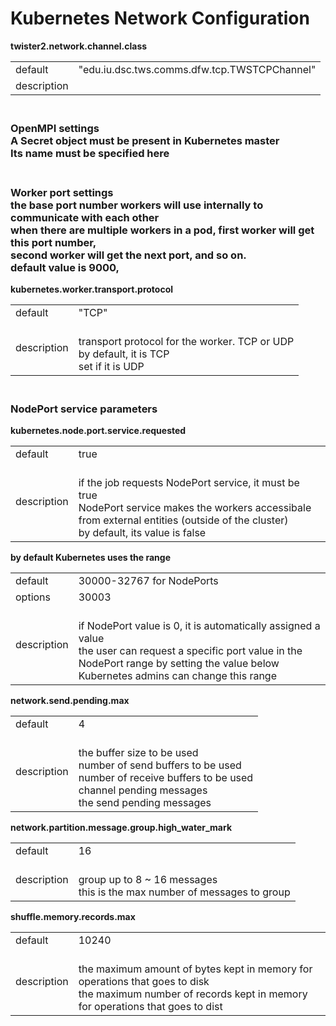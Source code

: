 # Kubernetes Network Configuration



**twister2.network.channel.class**
<table><tr><td>default</td><td>"edu.iu.dsc.tws.comms.dfw.tcp.TWSTCPChannel"</td><tr><td>description</td><td></td></table>

### <br/>OpenMPI settings<br/>A Secret object must be present in Kubernetes master<br/>Its name must be specified here
### <br/>Worker port settings<br/>the base port number workers will use internally to communicate with each other<br/>when there are multiple workers in a pod, first worker will get this port number,<br/>second worker will get the next port, and so on.<br/>default value is 9000,
**kubernetes.worker.transport.protocol**
<table><tr><td>default</td><td>"TCP"</td><tr><td>description</td><td><br/>transport protocol for the worker. TCP or UDP<br/>by default, it is TCP<br/>set if it is UDP</td></table>

### <br/>NodePort service parameters
**kubernetes.node.port.service.requested**
<table><tr><td>default</td><td>true</td><tr><td>description</td><td><br/>if the job requests NodePort service, it must be true<br/>NodePort service makes the workers accessibale from external entities (outside of the cluster)<br/>by default, its value is false</td></table>

**by default Kubernetes uses the range**
<table><tr><td>default</td><td>30000-32767 for NodePorts</td><tr><td>options</td><td>30003</td><tr><td>description</td><td><br/>if NodePort value is 0, it is automatically assigned a value<br/>the user can request a specific port value in the NodePort range by setting the value below<br/>Kubernetes admins can change this range</td></table>

**network.send.pending.max**
<table><tr><td>default</td><td>4</td><tr><td>description</td><td><br/>the buffer size to be used<br/>number of send buffers to be used<br/>number of receive buffers to be used<br/>channel pending messages<br/>the send pending messages</td></table>

**network.partition.message.group.high_water_mark**
<table><tr><td>default</td><td>16</td><tr><td>description</td><td><br/>group up to 8 ~ 16 messages<br/>this is the max number of messages to group</td></table>

**shuffle.memory.records.max**
<table><tr><td>default</td><td>10240</td><tr><td>description</td><td><br/>the maximum amount of bytes kept in memory for operations that goes to disk<br/>the maximum number of records kept in memory for operations that goes to dist</td></table>

